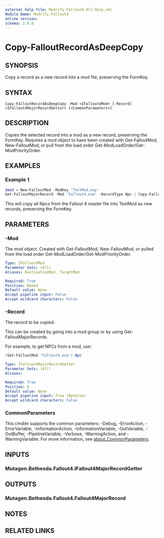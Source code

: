 ```yaml
---
external help file: Modrify.Fallout4.dll-Help.xml
Module Name: Modrify.Fallout4
online version:
schema: 2.0.0
---
```


# Copy-FalloutRecordAsDeepCopy

## SYNOPSIS
Copy a record as a new record into a mod file, preserving the FormKey.

## SYNTAX

```
Copy-FalloutRecordAsDeepCopy -Mod <IFallout4Mod> [-Record] <IFallout4MajorRecordGetter> [<CommonParameters>]
```

## DESCRIPTION
Copies the selected record into a mod as a new record, preserving the FormKey. Requires a mod object to have been created with Get-FalloutMod, New-FalloutMod, or pull from the load order Get-ModLoadOrder/Get-ModPriorityOrder.

## EXAMPLES

### Example 1
```powershell
$mod = New-FalloutMod -ModKey 'TestMod.esp'
Get-FalloutMajorRecord -Mod 'Fallout4.esm' -RecordType Npc | Copy-FalloutRecordAsDeepCopy -Mod $mod
```

This will copy all Npcs from the Fallout 4 master file into TestMod as new records, preserving the FormKey.

## PARAMETERS

### -Mod
The mod object. Created with Get-FalloutMod, New-FalloutMod, or pulled from the load order Get-ModLoadOrder/Get-ModPriorityOrder.

```yaml
Type: IFallout4Mod
Parameter Sets: (All)
Aliases: DestinationMod, TargetMod

Required: True
Position: Named
Default value: None
Accept pipeline input: False
Accept wildcard characters: False
```

### -Record
The record to be copied.

This can be created by going into a mod group or by using Get-FalloutMajorRecords.

For example, to get NPCs from a mod, use:

```powershell
(Get-FalloutMod 'Fallout4.esm').Npc
```

```yaml
Type: IFallout4MajorRecordGetter
Parameter Sets: (All)
Aliases:

Required: True
Position: 0
Default value: None
Accept pipeline input: True (ByValue)
Accept wildcard characters: False
```

### CommonParameters
This cmdlet supports the common parameters: -Debug, -ErrorAction, -ErrorVariable, -InformationAction, -InformationVariable, -OutVariable, -OutBuffer, -PipelineVariable, -Verbose, -WarningAction, and -WarningVariable. For more information, see [about_CommonParameters](http://go.microsoft.com/fwlink/?LinkID=113216).

## INPUTS

### Mutagen.Bethesda.Fallout4.IFallout4MajorRecordGetter

## OUTPUTS

### Mutagen.Bethesda.Fallout4.Fallout4MajorRecord

## NOTES

## RELATED LINKS
